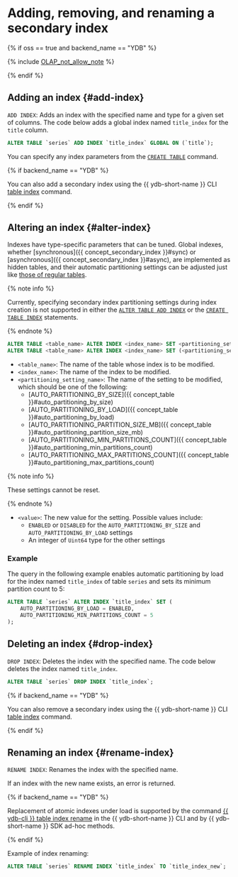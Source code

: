 # Adding, removing, and renaming a secondary index

{% if oss == true and backend_name == "YDB" %}

{% include [OLAP_not_allow_note](../../../../_includes/not_allow_for_olap_note.md) %}

{% endif %}

## Adding an index {#add-index}

```ADD INDEX```: Adds an index with the specified name and type for a given set of columns. The code below adds a global index named ```title_index``` for the ```title``` column.

```sql
ALTER TABLE `series` ADD INDEX `title_index` GLOBAL ON (`title`);
```

You can specify any index parameters from the [`CREATE TABLE`](../create_table/secondary_index.md) command.

{% if backend_name == "YDB" %}

You can also add a secondary index using the {{ ydb-short-name }} CLI [table index](../../../../reference/ydb-cli/commands/secondary_index.md#add) command.

{% endif %}

## Altering an index {#alter-index}

Indexes have type-specific parameters that can be tuned. Global indexes, whether [synchronous]({{ concept_secondary_index }}#sync) or [asynchronous]({{ concept_secondary_index }}#async), are implemented as hidden tables, and their automatic partitioning settings can be adjusted just like [those of regular tables](#additional-alter).

{% note info %}

Currently, specifying secondary index partitioning settings during index creation is not supported in either the [`ALTER TABLE ADD INDEX`](#add-index) or the [`CREATE TABLE INDEX`](../create_table.md#secondary_index) statements.

{% endnote %}

```sql
ALTER TABLE <table_name> ALTER INDEX <index_name> SET <partitioning_setting_name> <value>;
ALTER TABLE <table_name> ALTER INDEX <index_name> SET (<partitioning_setting_name_1> = <value_1>, ...);
```

* `<table_name>`: The name of the table whose index is to be modified.
* `<index_name>`: The name of the index to be modified.
* `<partitioning_setting_name>`: The name of the setting to be modified, which should be one of the following:
    * [AUTO_PARTITIONING_BY_SIZE]({{ concept_table }}#auto_partitioning_by_size)
    * [AUTO_PARTITIONING_BY_LOAD]({{ concept_table }}#auto_partitioning_by_load)
    * [AUTO_PARTITIONING_PARTITION_SIZE_MB]({{ concept_table }}#auto_partitioning_partition_size_mb)
    * [AUTO_PARTITIONING_MIN_PARTITIONS_COUNT]({{ concept_table }}#auto_partitioning_min_partitions_count)
    * [AUTO_PARTITIONING_MAX_PARTITIONS_COUNT]({{ concept_table }}#auto_partitioning_max_partitions_count)

{% note info %}

These settings cannot be reset.

{% endnote %}

* `<value>`: The new value for the setting. Possible values include:
    * `ENABLED` or `DISABLED` for the `AUTO_PARTITIONING_BY_SIZE` and `AUTO_PARTITIONING_BY_LOAD` settings
    * An integer of `Uint64` type for the other settings

### Example

The query in the following example enables automatic partitioning by load for the index named `title_index` of table `series` and sets its minimum partition count to 5:

```sql
ALTER TABLE `series` ALTER INDEX `title_index` SET (
    AUTO_PARTITIONING_BY_LOAD = ENABLED,
    AUTO_PARTITIONING_MIN_PARTITIONS_COUNT = 5
);
```

## Deleting an index {#drop-index}

```DROP INDEX```: Deletes the index with the specified name. The code below deletes the index named ```title_index```.

```sql
ALTER TABLE `series` DROP INDEX `title_index`;
```

{% if backend_name == "YDB" %}

You can also remove a secondary index using the {{ ydb-short-name }} CLI [table index](../../../../reference/ydb-cli/commands/secondary_index.md#drop) command.

{% endif %}

## Renaming an index {#rename-index}

`RENAME INDEX`: Renames the index with the specified name.

If an index with the new name exists, an error is returned.

{% if backend_name == "YDB" %}

Replacement of atomic indexes under load is supported by the command [{{ ydb-cli }} table index rename](../../../../reference/ydb-cli/commands/secondary_index.md#rename) in the {{ ydb-short-name }} CLI and by {{ ydb-short-name }} SDK ad-hoc methods.

{% endif %}

Example of index renaming:

```sql
ALTER TABLE `series` RENAME INDEX `title_index` TO `title_index_new`;
```